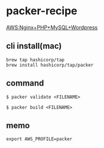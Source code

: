 # packer-recipe

[AWS:Nginx+PHP+MySQL+Wordpress](./wordpress)

## cli install(mac)

```
brew tap hashicorp/tap
brew install hashicorp/tap/packer
```

## command

```
$ packer validate <FILENAME>
```

```
$ packer build <FILENAME>
```

## memo

```
export AWS_PROFILE=packer
```
